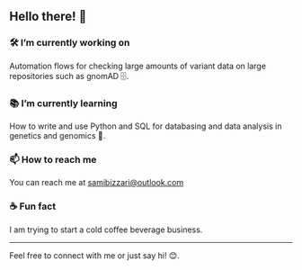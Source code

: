 ## Hello there! 👋

### 🛠️ I’m currently working on

Automation flows for checking large amounts of variant data on large repositories such as gnomAD 🗄️.

### 📚 I’m currently learning

How to write and use Python and SQL for databasing and data analysis in genetics and genomics 🐍.

### 📫 How to reach me

You can reach me at [samibizzari@outlook.com](mailto:samibizzari@outlook.com)

### ☕ Fun fact

I am trying to start a cold coffee beverage business. 

---

Feel free to connect with me or just say hi! 😊.
